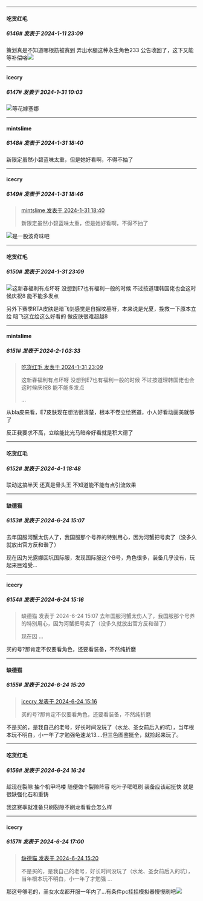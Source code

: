 
*****

####  吃货红毛  
##### 6146#       发表于 2024-1-11 23:09

策划真是不知道哪根筋被赛到 弄出水腿这种永生角色233 公告收回了，这下又能等补偿咯<img src="https://static.saraba1st.com/image/smiley/face2017/048.png" referrerpolicy="no-referrer">

*****

####  icecry  
##### 6147#       发表于 2024-1-31 10:03

<img src="https://static.saraba1st.com/image/smiley/face2017/067.png" referrerpolicy="no-referrer">等花嫁塞娜


*****

####  mintslime  
##### 6148#       发表于 2024-1-31 18:40

新限定虽然小碧蓝味太重，但是她好看啊，不得不抽了


*****

####  icecry  
##### 6149#       发表于 2024-1-31 18:46

<blockquote><a href="httphttps://bbs.saraba1st.com/2b/forum.php?mod=redirect&amp;goto=findpost&amp;pid=63843438&amp;ptid=1745815" target="_blank">mintslime 发表于 2024-1-31 18:40</a>

新限定虽然小碧蓝味太重，但是她好看啊，不得不抽了</blockquote>
<img src="https://static.saraba1st.com/image/smiley/face2017/067.png" referrerpolicy="no-referrer">是一股波奇味吧


*****

####  吃货红毛  
##### 6150#       发表于 2024-1-31 23:09

<img src="https://static.saraba1st.com/image/smiley/face2017/257.png" referrerpolicy="no-referrer">这新春福利有点坏呀 没想到E7也有福利一般的时候 不过按道理韩国佬也会这时候庆祝8 能不能多发点

另外下赛季RTA皮肤是暗飞剑感觉是自掘坟墓呀，本来说是光夏，挽救一下原本立绘 暗飞这立绘这么好看的 做皮肤很难超越8


*****

####  mintslime  
##### 6151#       发表于 2024-2-1 03:33

<blockquote><a href="httphttps://bbs.saraba1st.com/2b/forum.php?mod=redirect&amp;goto=findpost&amp;pid=63845910&amp;ptid=1745815" target="_blank">吃货红毛 发表于 2024-1-31 23:09</a>

这新春福利有点坏呀 没想到E7也有福利一般的时候 不过按道理韩国佬也会这时候庆祝8 能不能多发点

 ...</blockquote>
从bla皮来看，E7皮肤现在想法很清楚，根本不卷立绘赛道，小人好看动画美就够了

反正我要求不高，立绘能比光马暗帝好看就是积大德了

*****

####  吃货红毛  
##### 6152#       发表于 2024-4-1 18:48

联动这搞半天 还真是骨头王 不知道能不能有点引流效果

*****

####  缺德猫  
##### 6153#       发表于 2024-6-24 15:07

去年国服河蟹太伤人了，我国服那个号养的特别用心，因为河蟹把号卖了（没多久就放出官方反和谐了）

现在因为光露娜回坑国际服，发现国际服这个B号，角色很多，装备几乎没有，玩起来巨难受...


*****

####  icecry  
##### 6154#       发表于 2024-6-24 15:16

<blockquote>缺德猫 发表于 2024-6-24 15:07
去年国服河蟹太伤人了，我国服那个号养的特别用心，因为河蟹把号卖了（没多久就放出官方反和谐了）

现在因 ...</blockquote>
买的号?那肯定不仅要看角色，还要看装备，不然纯折磨

*****

####  缺德猫  
##### 6155#       发表于 2024-6-24 15:20

<blockquote><a href="httphttps://bbs.saraba1st.com/2b/forum.php?mod=redirect&amp;goto=findpost&amp;pid=65359596&amp;ptid=1745815" target="_blank">icecry 发表于 2024-6-24 15:16</a>

买的号?那肯定不仅要看角色，还要看装备，不然纯折磨</blockquote>
不是买的，是我自己的老号，好长时间没玩了（水龙、圣女前后入的坑），当年根本玩不明白，小一年了才勉强龟速龙13....但三色图鉴挺全，就捡起来玩了。


*****

####  吃货红毛  
##### 6156#       发表于 2024-6-24 16:24

趁现在裂隙 抽个机甲吗喽 随便做个裂隙阵容 吃叶子哐哐刷 装备应该起挺快 就是很缺强化石和重铸

我这赛季就准备只刷裂隙不刷龙看看会怎么样


*****

####  icecry  
##### 6157#       发表于 2024-6-24 17:00

<blockquote><a href="httphttps://bbs.saraba1st.com/2b/forum.php?mod=redirect&amp;goto=findpost&amp;pid=65359650&amp;ptid=1745815" target="_blank">缺德猫 发表于 2024-6-24 15:20</a>

不是买的，是我自己的老号，好长时间没玩了（水龙、圣女前后入的坑），当年根本玩不明白，小一年了才勉强 ...</blockquote>
那这号够老的，圣女水龙都开服一年内了...有条件pc挂挂模拟器慢慢刷吧<img src="https://static.saraba1st.com/image/smiley/face2017/067.png" referrerpolicy="no-referrer">


